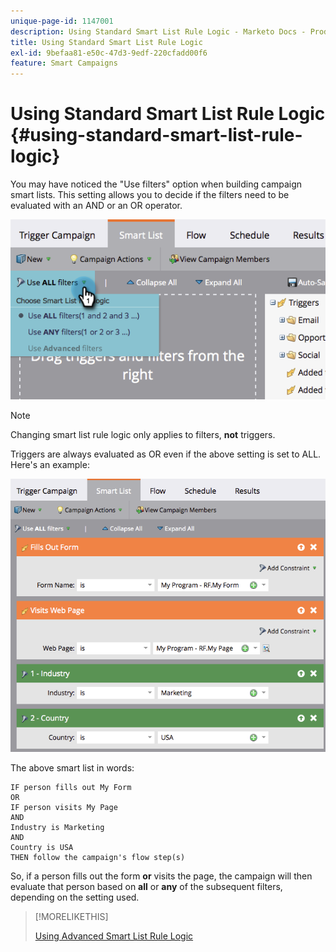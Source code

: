 ```yaml
---
unique-page-id: 1147001
description: Using Standard Smart List Rule Logic - Marketo Docs - Product Documentation
title: Using Standard Smart List Rule Logic
exl-id: 9befaa81-e50c-47d3-9edf-220cfadd00f6
feature: Smart Campaigns
---
```

# Using Standard Smart List Rule Logic {#using-standard-smart-list-rule-logic}

You may have noticed the "Use filters" option when building campaign smart lists. This setting allows you to decide if the filters need to be evaluated with an AND or an OR operator.

![](assets/image2014-9-22-14-3a12-3a42.png)

>[!NOTE]
>
>Changing smart list rule logic only applies to filters, **not** triggers.

Triggers are always evaluated as OR even if the above setting is set to ALL.  Here's an example:

![](assets/image2014-9-22-14-3a12-3a57.png)

The above smart list in words:

```box
IF person fills out My Form
OR
IF person visits My Page 
AND 
Industry is Marketing 
AND 
Country is USA 
THEN follow the campaign's flow step(s)
```

So, if a person fills out the form **or** visits the page, the campaign will then evaluate that person based on **all** or **any** of the subsequent filters, depending on the setting used.

>[!MORELIKETHIS]
>
>[Using Advanced Smart List Rule Logic](/help/marketo/product-docs/core-marketo-concepts/smart-lists-and-static-lists/using-smart-lists/using-advanced-smart-list-rule-logic.md)
